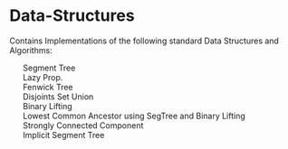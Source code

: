 # Data-Structures
Contains Implementations of the following standard Data Structures and Algorithms:
<ul>
Segment Tree <br>
Lazy Prop. <br>
Fenwick Tree <br>
Disjoints Set Union <br>
Binary Lifting <br>
Lowest Common Ancestor using SegTree and Binary Lifting <br>
Strongly Connected Component <br>
Implicit Segment Tree <br>
</ol>
